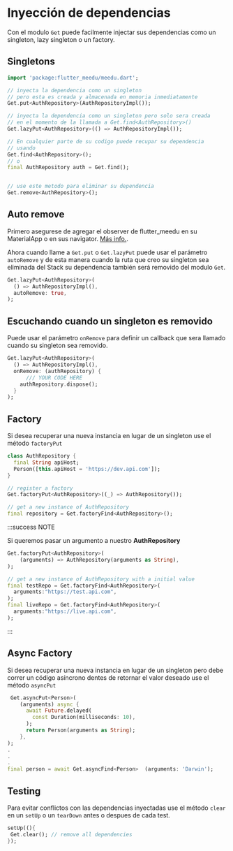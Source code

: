 # Inyección de dependencias

Con el modulo `Get` puede facilmente injectar sus dependencias como un singleton, lazy singleton o un factory.

## Singletons

```dart
import 'package:flutter_meedu/meedu.dart';

// inyecta la dependencia como un singleton
// pero esta es creada y almacenada en memoria inmediatamente
Get.put<AuthRepository>(AuthRepositoryImpl());

// inyecta la dependencia como un singleton pero solo sera creada
// en el momento de la llamada a Get.find<AuthRepository>()
Get.lazyPut<AuthRepository>(() => AuthRepositoryImpl());

// En cualquier parte de su codigo puede recupar su dependencia
// usando
Get.find<AuthRepository>();
// o
final AuthRepository auth = Get.find();


// use este metodo para eliminar su dependencia
Get.remove<AuthRepository>();
```

## Auto remove
Primero asegurese de agregar el observer de flutter_meedu en su MaterialApp o en sus navigator. [Más info.](/docs/state-management/intro#how-it-works).

Ahora cuando llame a `Get.put` o `Get.lazyPut` puede usar el parámetro `autoRemove` y de esta manera cuando la ruta que creo su singleton sea eliminada del Stack su dependencia también será removido del modulo `Get`.
```dart
Get.lazyPut<AuthRepository>(
  () => AuthRepositoryImpl(),
  autoRemove: true,
);
```

## Escuchando cuando un singleton es removido
Puede usar el parámetro `onRemove` para definir un callback que sera llamado cuando su singleton sea removido.

```dart
Get.lazyPut<AuthRepository>(
  () => AuthRepositoryImpl(),
  onRemove: (authRepository) {
      /// YOUR CODE HERE
    authRepository.dispose();
  }
);
```


## Factory
Si desea recuperar una nueva instancia en lugar de un singleton use el método `factoryPut`

```dart
class AuthRepository {
  final String apiHost;
  Person([this.apiHost = 'https://dev.api.com']);
}

// register a factory
Get.factoryPut<AuthRepository>((_) => AuthRepository());

// get a new instance of AuthRepository
final repository = Get.factoryFind<AuthRepository>();
```

:::success NOTE

Si queremos pasar un argumento a nuestro **AuthRepository**

```dart
Get.factoryPut<AuthRepository>(
    (arguments) => AuthRepository(arguments as String),
);

// get a new instance of AuthRepository with a initial value
final testRepo = Get.factoryFind<AuthRepository>(
  arguments:"https://test.api.com",
);
final liveRepo = Get.factoryFind<AuthRepository>(
  arguments:"https://live.api.com",
);
```

:::



## Async Factory

Si desea recuperar una nueva instancia en lugar de un singleton pero debe correr un código asíncrono dentes de retornar el valor deseado use el método `asyncPut`

```dart
 Get.asyncPut<Person>(
    (arguments) async {
      await Future.delayed(
        const Duration(milliseconds: 10),
      );
      return Person(arguments as String);
    },
);
.
.
.
final person = await Get.asyncFind<Person>  (arguments: 'Darwin');
```

## Testing
Para evitar conflictos con las dependencias inyectadas use el método `clear` en un `setUp` o un `tearDown` antes o despues de cada test.

```dart
setUp((){
 Get.clear(); // remove all dependencies
});
```
